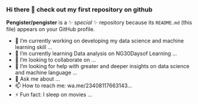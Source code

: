 ### Hi there 👋 check out my first repository on github


**Pengister/pengister** is a ✨ _special_ ✨ repository because its `README.md` (this file) appears on your GitHub profile.

- 🔭 I’m currently working on developing my data science and machine learning skill ...
- 🌱 I’m currently learning Data analysis on NG30Daysof Learning ...
- 👯 I’m looking to collaborate on ...
- 🤔 I’m looking for help with greater and deeper insights on data science and machine language  ...
- 💬 Ask me about ...
- 📫 How to reach me: wa.me/23408117663143...
- ⚡ Fun fact: I sleep on movies ...
